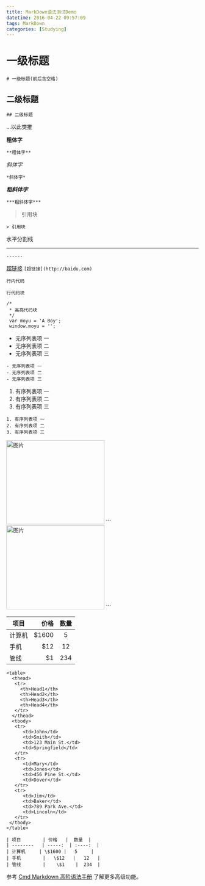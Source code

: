 ```yaml
---
title: MarkDown语法测试Demo
datetime: 2016-04-22 09:57:09
tags: MarkDown
categories: [Studying]
---
```





# 一级标题
    # 一级标题(前后含空格)
## 二级标题 
    ## 二级标题 
...以此类推
<!--more-->

**粗体字**

    **粗体字**
*斜体字*

    *斜体字* 

***粗斜体字***

    ***粗斜体字***

> 引用块

`> 引用块`

水平分割线

------  
`------`

[超链接](http://baidu.com)
`[超链接](http://baidu.com)`

`行内代码`

    行代码块
```
/*
 * 高亮代码块
 */
 var moyu = 'A Boy';
 window.moyu = '';
```



- 无序列表项 一
- 无序列表项 二
- 无序列表项 三

```
- 无序列表项 一
- 无序列表项 二
- 无序列表项 三
```

1. 有序列表项 一
2. 有序列表项 二
3. 有序列表项 三

```
1. 有序列表项 一
2. 有序列表项 二
3. 有序列表项 三
```

<img src="/images/img.jpg" alt="图片" width="257" height="220" />
```
<img src="/images/img.jpg" alt="图片" width="257" height="220" />
```

| 项目        | 价格   |  数量  |
| --------   | -----:  | :----:  |
| 计算机     | \$1600 |   5     |
| 手机        |   \$12   |   12   |
| 管线        |    \$1    |  234  |

```
<table>
  <thead>
   <tr>
     <th>Head1</th>
     <th>Head2</th>
     <th>Head3</th>
     <th>Head4</th>
   </tr>
  </thead>
  <tbody>
   <tr>
      <td>John</td>
      <td>Smith</td>
      <td>123 Main St.</td>
      <td>Springfield</td>
   </tr>
   <tr>
      <td>Mary</td>
      <td>Jones</td>
      <td>456 Pine St.</td>
      <td>Dover</td>
   </tr>
   <tr>
      <td>Jim</td>
      <td>Baker</td>
      <td>789 Park Ave.</td>
      <td>Lincoln</td>
   </tr>
 </tbody>
</table>

| 项目        | 价格   |  数量  |
| --------   | -----:  | :----:  |
| 计算机     | \$1600 |   5     |
| 手机        |   \$12   |   12   |
| 管线        |    \$1    |  234  |
```


参考 [Cmd Markdown 高阶语法手册](https://www.zybuluo.com/mdeditor?url=https://www.zybuluo.com/static/editor/md-help.markdown#cmd-markdown-高阶语法手册) 了解更多高级功能。